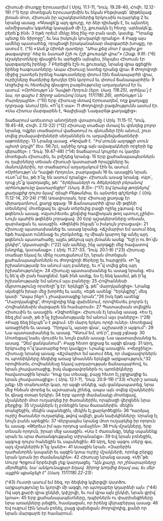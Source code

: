 
Հիսուսի մուտքը Երուսաղեմ
( Մրկ. 11.1-11, Ղուկ. 19.28-40, Հովհ. 12.12-19)
(^1) Երբ մոտեցան Երուսաղեմին եւ եկան Բեթփագե՝ Ձիթենյաց լեռան մոտ, Հիսուսն իր աշակերտներից երկուսին
ուղարկեց 2 եւ նրանց ասաց. «Գնացե՛ք այդ գյուղը, որ ձեր դիմացն է, եւ այնտեղ անմիջապես կգտնեք կապված մի էշ,
քուռակն էլ հետը. արձակե՛ք, բերե՛ք ինձ։ 3 Եթե որեւէ մեկը ձեզ ինչ-որ բան ասի, կասեք. “Դրանք պետք են Տիրոջը”, եւ նա
իսկույն կուղարկի դրանք»։ 4 Բայց այս ամենը պատահեց, որպեսզի իրականանար մարգարեի խոսքը, որ ասում է.
(^5) _«Ասե՛ք Սիոնի դստերը.
“Ահա քեզ մոտ է գալիս քո թագավորը՝
հեզ եւ նստած էշի ու էշի քուռակի վրա”» (Զաք. 9.9)։_
(^6) Աշակերտները գնացին եւ արեցին այնպես, ինչպես Հիսուսն էր կարգադրել իրենց։ 7 Բերեցին էշն ու քուռակը, նրանց
վրա գցեցին իրենց հագուստները։ Ապա Հիսուսը նստեց դրանց վրա։ 8 Ժողովրդի միջից շատերն իրենց հագուստները
փռում էին ճանապարհի վրա, ուրիշները ծառերից ճյուղեր էին կտրում եւ փռում ճանապարհին։ 9 Առջեւից ու հետեւից
գնացող բազմությունը աղաղակում էր եւ ասում.
_«Օրհնությո՜ւն Դավթի Որդուն (եբր. Սաղ. 118.25),
օրհնյա՜լ է նա, որ գալիս է Տիրոջ անունով (Սաղ. 117(118).26),
օրհնությո՜ւն Բարձրյալին»։_
(^10) Երբ Հիսուսը մտավ Երուսաղեմ, ողջ քաղաքը դղրդաց։ Ասում էին. «Ո՞վ է սա»։ 11 Ժողովրդի բազմությունն ասում
էր. «Սա Հիսուս մարգարեն է, Գալիլեայի Նազարեթ քաղաքից»։


Տաճարում առեւտուր անողների վտարումը
( Մրկ. 11.15-17, Ղուկ. 19.45-48, Հովհ. 2.13-22)
(^12) Հիսուսը տաճար մտավ եւ վռնդեց բոլոր նրանց, ովքեր տաճարում վաճառում ու գնումներ էին անում, շուռ տվեց
լումայափոխների սեղաններն ու աղավնեվաճառների աթոռները։ 13 Նրանց ասաց. «Գրված է. _“Իմ տունն աղոթքի տուն
պիտի կոչվի”_ (Ես. 56.7բ), այնինչ դուք այն ավազակների որջերի եք վերածել»։
( _Ղուկ_. 19.47-48)
(^14) Տաճարում կույրեր ու կաղեր մոտեցան Հիսուսին, եւ բժշկեց նրանց։ 15 Երբ քահանայապետներն ու դպիրները
տեսան Հիսուսի կատարած հրաշքները եւ մանուկներին, որ տաճարում աղաղակում էին եւ ասում. «Օրհնությո՜ւն Դավթի
Որդուն», բարկացան 16 եւ ասացին նրան. «Լսո՞ւմ ես, թե ի՛նչ են ասում դրանք»։ Հիսուսն ասաց նրանց. «Այո՛, դուք չե՞ք
կարդացել, թե՝
_“Երեխաների ու ծծկերների բերանով
օրհնությունը կատարեցիր” (Սաղ. 8.3)»։_
(^17) _Եվ նրանց թողնելով՝ քաղաքից դուրս ելավ՝ դեպի Բեթանիա, եւ այնտեղ գիշերեց։_
( _Մրկ_. 11.12-14, 20-24)
(^18) Առավոտյան, երբ Հիսուսը քաղաք էր վերադառնում, քաղց զգաց։ 19 Ճանապարհի վրա մի թզենի տեսնելով՝
մոտեցավ եւ վրան տերեւից բացի ոչինչ չգտավ։ Եվ թզենուն ասաց. «Այսուհետեւ քեզնից հավիտյան թող պտուղ չլինի»։
Նույն պահին թզենին չորացավ։ 20 Երբ աշակերտները տեսան, զարմացան եւ ասացին. «Թզենին ինչպե՞ս իսկույն
չորացավ»։ 21 Հիսուսը պատասխանեց եւ ասաց նրանց. «Ճշմարիտ եմ ասում ձեզ, եթե հավատ ունենաք եւ չերկմտեք, ոչ
միայն կարող եք անել այդ թզենուն պատահածը, այլեւ թեկուզ այդ լեռանն ասեք՝ “Ելի՛ր ու ծո՛վն ընկիր”, կկատարվի։
(^22) Այն ամենը, ինչ աղոթքի մեջ հավատով խնդրեք, կստանաք»։
( _Մրկ_. 11.27-33, _Ղուկ_. 20.1-8)
(^23) Հիսուսը տաճար եկավ եւ մինչ ուսուցանում էր, նրան մոտեցան քահանայապետներն ու ժողովրդի ծերերը եւ
հարցրին. «Ի՞նչ իշխանությամբ ես անում այդ բաները, եւ ո՞վ տվեց քեզ այդ իշխանությունը»։ 24 Հիսուսը պատասխանեց
եւ ասաց նրանց. «Ես էլ ձե՛զ մի բան հարցնեմ. եթե ինձ ասեք, ես էլ ձեզ կասեմ, թե ի՛նչ իշխանությամբ եմ անում այս
բաները։ 25 Հովհաննեսի մկրտությունը որտեղի՞ց էր՝ երկնքի՞ց, թե՞ մարդկանցից»։ Նրանք սկսեցին իրար մեջ խորհել եւ
ասել. «Եթե ասենք՝ “Երկնքից”, մեզ կասի՝ “Ապա ինչո՞ւ չհավատացիք նրան”,^26 իսկ եթե ասենք՝ “Մարդկանցից”,
ժողովրդից ենք վախենում, որովհետեւ բոլորն էլ Հովհաննեսին մարգարե են համարում»։ 27 Պատասխան տվեցին
Հիսուսին եւ ասացին. «Չգիտենք»։ Հիսուսն էլ նրանց ասաց. «Ես էլ ձեզ չեմ ասի, թե ի՛նչ իշխանությամբ եմ անում այս
բաները»։
(^28) «Բայց ձեզ ինչպե՞ս է թվում։ Մի մարդ երկու որդի ուներ։ Մոտեցավ առաջինին եւ ասաց. “Որդյա՛կ, այսօր գնա՛,
աշխատի՛ր այգում”։ 29 Նա պատասխանեց եւ ասաց. “Գնում եմ, տե՛ր”, բայց չգնաց։ 30 Մոտեցավ նաեւ մյուսին եւ նույն
բանն ասաց։ Նա պատասխանեց եւ ասաց. “Չեմ ցանկանում”։ Բայց հետո զղջաց եւ այգի գնաց։ 31 Արդ, երկուսից ո՞վ
կատարեց հոր կամքը»։ Նրանք ասացին. «Վերջինը»։ Հիսուսը նրանց ասաց. «Ճշմարիտ եմ ասում ձեզ, որ
մաքսավորներն ու պոռնիկները ձեզնից առաջ կհասնեն երկնքի արքայություն,^32 որովհետեւ Հովհաննեսը եկավ
արդարության ճանապարհով, եւ նրան չհավատացիք, իսկ մաքսավորներն ու պոռնիկները հավատացին նրան։ Դուք դա
տեսաք, բայց հետո էլ չզղջացիք եւ նրան չհավատացիք»։
( _Մրկ_. 12.1-11, _Ղուկ_. 20.9-19)
(^33) «Ուրի՛շ առակ լսեք։ Մի տանուտեր կար, որ այգի տնկեց, այն ցանկապատեց, նրա մեջ հնձան փորեց եւ աշտարակ
շինեց, ապա այն տվեց մշակներին եւ գնաց օտար երկիր։ 34 Երբ պտղի ժամանակը մոտեցավ, մշակների մոտ ուղարկեց
իր ծառաներին, որպեսզի վերցնեն նրա բերքից։ 35 Մշակներն էլ բռնեցին նրա ծառաներին. մեկին տանջեցին, մեկին
սպանեցին, մեկին էլ քարկոծեցին։ 36 Դարձյալ ուրիշ ծառաներ ուղարկեց, թվով ավելի, քան նախկինները։ Սրանց էլ նույն
բանն արեցին։ 37 Վերջապես նրանց մոտ ուղարկեց իր որդուն եւ ասաց. «Թերեւս իմ այս որդուց ամաչեն»։ 38 Իսկ
մշակները, երբ տեսան որդուն, իրար մեջ ասացին. «Սա է ժառանգը, եկեք սպանենք սրան եւ սրա ժառանգությանը
տիրանանք»։ 39 Եվ նրան բռնեցին, այգուց դուրս հանեցին եւ սպանեցին։ 40 Արդ, երբ այգու տերը գա, այդ մշակներին ի՞նչ
կանի»։ 41 Ասացին նրան. «Չարերին դաժանորեն կսպանի եւ այգին կտա ուրիշ մշակների, որոնք բերքը նրան կտան իր
ժամանակին»։ 42 Հիսուսը նրանց ասաց. «Մի՞թե Սուրբ Գրքում երբեւիցե չեք կարդացել.
_“Այն քարը, որ շինարարները մերժեցին,
նա՛ անկյունաքար եղավ.
Տիրոջ կողմից եղավ սա,
եւ մեր աչքին սքանչելի է” (Սաղ. 117(118).22-23)։_


(^43) Ուստի ասում եմ ձեզ, որ ձեզնից կվերցվի Աստծու արքայությունը եւ կտրվի մի ազգի, որ պտղաբեր կդարձնի այն։
(^44) Ով այդ քարի վրա ընկնի, կփշրվի, եւ ում վրա այն ընկնի, նրան ցրիվ կտա»։ 45 Երբ քահանայապետները, դպիրներն ու
փարիսեցիները նրա առակները լսեցին, հասկացան, որ իրենց վերաբերյալ ասաց։ 46 Եվ ուզում էին նրան բռնել, բայց
վախեցան ժողովրդից, քանի որ նրան մարգարե էր համարում։
